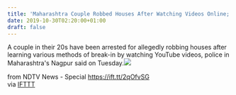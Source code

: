 ```yaml
---
title: 'Maharashtra Couple Robbed Houses After Watching Videos Online; Arrested'
date: 2019-10-30T02:20:00+01:00
draft: false
---
```


A couple in their 20s have been arrested for allegedly robbing houses after learning various methods of break-in by watching YouTube videos, police in Maharashtra's Nagpur said on Tuesday.![](http://feeds.feedburner.com/~r/NDTV-LatestNews/~4/WKZKhveTsTo)  
  
from NDTV News - Special https://ift.tt/2qOfvSG  
via [IFTTT](https://ifttt.com/?ref=da&site=blogger)